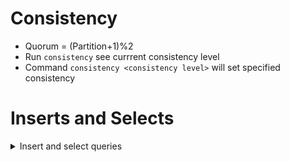 # Consistency
  - Quorum = (Partition+1)%2
  - Run ``` consistency ``` see currrent consistency level
  - Command ``` consistency <consistency level> ``` will set specified consistency
# Inserts and Selects

<details><summary>Insert and select queries</summary>
<p>
  
   - Following command will insert the value in table ``` student_by_id ```
   ```
    insert into student_by_id (id,addressline1,country,name)values (1,'GKP','IND','RAKESH');  Note- it will insert the record in student_by_id table
    select * from student_by_id;  Note- it will give all the records
   ```
   - insert record in ``` student_by_id table ``` without primary key (id) will give following error
   ```
    insert into student_by_id (addressline1,country,name)values ('GKP','IND','RAKESH');
    InvalidRequest: Error from server: code=2200 [Invalid query] message="Some partition key parts are missing: id"
   ``` 
  - 
   
</p>
</details>
